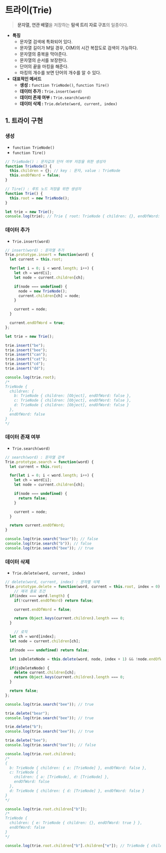 # 트라이(Trie)

> **문자열, 연관 배열**을 저장하는 **탐색 트리 자료 구조**의 일종이다.

- **특징**
    - 문자열 검색에 특화되어 있다.
    - 문자열 길이가 M일 경우, O(M)의 시간 복잡도로 검색이 가능하다.
    - 문자열의 중복을 막아준다.
    - 문자열의 순서를 보장한다.
    - 단어의 끝을 마킹을 해준다.
    - 마킹의 개수를 보면 단어의 개수를 알 수 있다.
- **대표적인 메서드**
    - **생성 :** `function TrieNode()`, `function Tire()`
    - **데이터 추가 :** `Trie.insert(word)`
    - **데이터 존재 여부 :** `Trie.search(word)`
    - **데이터 삭제 :** `Trie.delete(word, current, index)`

## 1. 트라이 구현

### 생성

- `function TrieNode()`
- `function Tire()`

```jsx
// TrieNode() : 문자값과 단어 여부 저장을 위한 생성자
function TrieNode() {
  this.children = {}; // key : 문자, value : TrieNode
  this.endOfWord = false;
}

// Tire() : 루트 노드 저장을 위한 생성자
function Trie() {
  this.root = new TrieNode();
}

let trie = new Trie();
console.log(trie); // Trie { root: TrieNode { children: {}, endOfWord: false } }
```

### 데이터 추가

- `Trie.insert(word)`

```jsx
// insert(word) : 문자열 추가
Trie.prototype.insert = function(word) {
  let current = this.root;

  for(let i = 0; i < word.length; i++) {
    let ch = word[i];
    let node = current.children[ch];

    if(node === undefined) {
      node = new TrieNode();
      current.children[ch] = node;
    }

    current = node;
  }

  current.endOfWord = true;
};

let trie = new Trie();

trie.insert("be");
trie.insert("bee");
trie.insert("can");
trie.insert("cat");
trie.insert("cd");
trie.insert("dd");

console.log(trie.root);
/*
TrieNode {
  children: {
    b: TrieNode { children: [Object], endOfWord: false },
    c: TrieNode { children: [Object], endOfWord: false },
    d: TrieNode { children: [Object], endOfWord: false }
  },
  endOfWord: false
}
*/
```

### 데이터 **존재 여부**

- `Trie.search(word)`

```jsx
// search(word) : 문자열 검색
Trie.prototype.search = function(word) {
  let current = this.root;

  for(let i = 0; i < word.length; i++) {
    let ch = word[i];
    let node = current.children[ch];

    if(node === undefined) {
      return false;
    }

    current = node;
  }

  return current.endOfWord;
}

console.log(trie.search("bear")); // false
console.log(trie.search("b")); // false
console.log(trie.search("bee")); // true
```

### 데이터 삭제

- `Trie.delete(word, current, index)`

```jsx
// delete(word, current, index) : 문자열 삭제
Trie.prototype.delete = function(word, current = this.root, index = 0) {
	// 재귀 종료 조건
  if(index === word.length) {
    if(!current.endOfWord) return false;

    current.endOfWord = false;

    return Object.keys(current.children).length === 0;
  }

	// 로직
  let ch = word[index];
  let node = current.children[ch];

  if(node === undefined) return false;

  let isDeleteNode = this.delete(word, node, index + 1) && !node.endOfWord; // 재귀

  if(isDeleteNode) {
    delete current.children[ch];
    return Object.keys(current.children).length === 0;
  }

  return false;
};

console.log(trie.search("bee")); // true

trie.delete("bear");
console.log(trie.search("bee")); // true

trie.delete("b");
console.log(trie.search("bee")); // true

trie.delete("bee");
console.log(trie.search("bee")); // false

console.log(trie.root.children);
/*
{
  b: TrieNode { children: { e: [TrieNode] }, endOfWord: false },
  c: TrieNode {
    children: { a: [TrieNode], d: [TrieNode] },
    endOfWord: false
  },
  d: TrieNode { children: { d: [TrieNode] }, endOfWord: false }
}
*/

console.log(trie.root.children["b"]);
/*
TrieNode {
  children: { e: TrieNode { children: {}, endOfWord: true } },
  endOfWord: false
}
*/

console.log(trie.root.children["b"].children["e"]); // TrieNode { children: {}, endOfWord: true }
```
